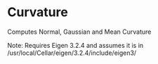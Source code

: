 # Curvature
Computes Normal, Gaussian and Mean Curvature

Note: Requires Eigen 3.2.4 and assumes it is in /usr/local/Cellar/eigen/3.2.4/include/eigen3/
